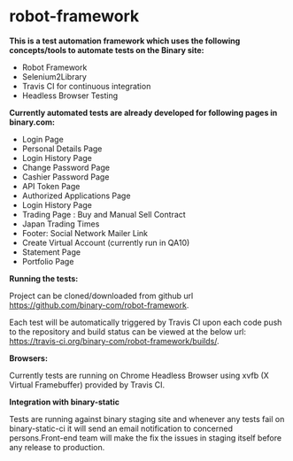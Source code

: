 # robot-framework
<b>This is a test automation framework which uses the following concepts/tools to automate tests on the Binary site:</b>
- Robot Framework
- Selenium2Library
- Travis CI for continuous integration
- Headless Browser Testing

<b>Currently automated tests are already developed for following pages in binary.com:</b>
- Login Page
- Personal Details Page
- Login History Page
- Change Password Page
- Cashier Password Page
- API Token Page
- Authorized Applications Page
- Login History Page
- Trading Page : Buy and Manual Sell Contract
- Japan Trading Times
- Footer: Social Network Mailer Link
- Create Virtual Account (currently run in QA10)
- Statement Page
- Portfolio Page


<b>Running the tests:</b>

Project can be cloned/downloaded from github url https://github.com/binary-com/robot-framework.

Each test will be automatically triggered by Travis CI upon each code push to the repository and build status can be viewed at the below url: https://travis-ci.org/binary-com/robot-framework/builds/.

<b>Browsers:</b>

Currently tests are running on Chrome Headless Browser using xvfb (X Virtual Framebuffer) provided by Travis CI.

<b>Integration with binary-static</b>


Tests are running against binary staging site and whenever any tests fail on binary-static-ci it will send an email notification to concerned persons.Front-end team will make the fix the issues in staging itself before any release to production.


